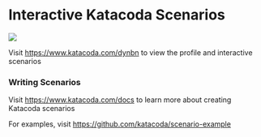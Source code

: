 # Interactive Katacoda Scenarios

[![](http://shields.katacoda.com/katacoda/dynbn/count.svg)](https://www.katacoda.com/dynbn "Get your profile on Katacoda.com")

Visit https://www.katacoda.com/dynbn to view the profile and interactive scenarios

### Writing Scenarios
Visit https://www.katacoda.com/docs to learn more about creating Katacoda scenarios

For examples, visit https://github.com/katacoda/scenario-example
